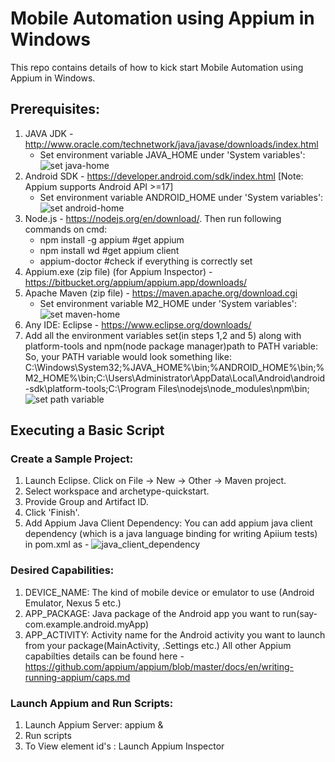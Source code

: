 # Mobile Automation using Appium in Windows
This repo contains details of how to kick start Mobile Automation using Appium in Windows.

## Prerequisites:
1. JAVA JDK - http://www.oracle.com/technetwork/java/javase/downloads/index.html
    * Set environment variable JAVA_HOME under 'System variables': ![set java-home](https://cloud.githubusercontent.com/assets/5630557/11218999/05bae080-8d7e-11e5-8994-cdfb10b21149.PNG)
2. Android SDK - https://developer.android.com/sdk/index.html [Note: Appium supports Android API >=17]
     * Set environment variable ANDROID_HOME under 'System variables': ![set android-home](https://cloud.githubusercontent.com/assets/5630557/11219003/0865b774-8d7e-11e5-8a80-cd623ef7983f.PNG)
3. Node.js - https://nodejs.org/en/download/. Then run following commands on cmd:
    * npm install -g appium      #get appium
    * npm install wd    #get appium client
    * appium-doctor     #check if everything is correctly set
4. Appium.exe (zip file) (for Appium Inspector) - https://bitbucket.org/appium/appium.app/downloads/
5. Apache Maven (zip file) - https://maven.apache.org/download.cgi
     * Set environment variable M2_HOME under 'System variables': ![set maven-home](https://cloud.githubusercontent.com/assets/5630557/11219006/0a353890-8d7e-11e5-8172-201b86314250.PNG)
6. Any IDE: Eclipse - https://www.eclipse.org/downloads/
7. Add all the environment variables set(in steps 1,2 and 5) along with platform-tools and npm(node package manager)path to PATH variable:
So, your PATH variable would look something like:
C:\Windows\System32;%JAVA_HOME%\bin;%ANDROID_HOME%\bin;%M2_HOME%\bin;C:\Users\Administrator\AppData\Local\Android\android-sdk\platform-tools;C:\Program Files\nodejs\node_modules\npm\bin;
![set path variable](https://cloud.githubusercontent.com/assets/5630557/11219010/0dfa59ce-8d7e-11e5-9c01-78f230b25126.PNG)


## Executing a Basic Script 
### Create a Sample Project:
1. Launch Eclipse. Click on File -> New -> Other -> Maven project.
2. Select workspace and archetype-quickstart.
3. Provide Group and Artifact ID.
4. Click 'Finish'.
5. Add Appium Java Client Dependency: You can add appium java client dependency (which is a java language binding for writing Apiium tests) in pom.xml as - ![java_client_dependency](https://cloud.githubusercontent.com/assets/5630557/11219634/78a02a44-8d81-11e5-893b-59c7abd59554.PNG)

### Desired Capabilities: 
1. DEVICE_NAME: The kind of mobile device or emulator to use (Android Emulator, Nexus 5 etc.)
2. APP_PACKAGE: Java package of the Android app you want to run(say- com.example.android.myApp)
3. APP_ACTIVITY: Activity name for the Android activity you want to launch from your package(MainActivity, .Settings etc.)
All other Appium capabilties details can be found here - https://github.com/appium/appium/blob/master/docs/en/writing-running-appium/caps.md

### Launch Appium and Run Scripts:
1. Launch Appium Server:  appium &
2. Run scripts
3. To View element id's : Launch Appium Inspector
   



